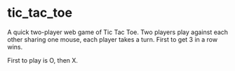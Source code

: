 # tic_tac_toe

A quick two-player web game of Tic Tac Toe. Two players play against each other sharing one mouse, each player takes a turn. First to get 3 in a row wins.

First to play is O, then X.

